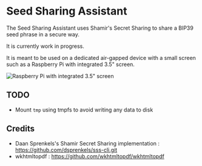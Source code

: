 # Seed Sharing Assistant

The Seed Sharing Assistant uses Shamir's Secret Sharing to share a BIP39 seed phrase in a secure way.

It is currently work in progress.

It is meant to be used on a dedicated air-gapped device with a small screen such as a Raspberry Pi with integrated 3.5" screen.

![Raspberry Pi with integrated 3.5" screen](https://user-images.githubusercontent.com/8155871/161630184-10949eb7-1907-44a8-81e3-2826865d6089.png)

## TODO

 - Mount `tmp` using tmpfs to avoid writing any data to disk

## Credits

 - Daan Sprenkels's Shamir Secret Sharing implementation : https://github.com/dsprenkels/sss-cli.git
 - wkhtmltopdf : https://github.com/wkhtmltopdf/wkhtmltopdf
